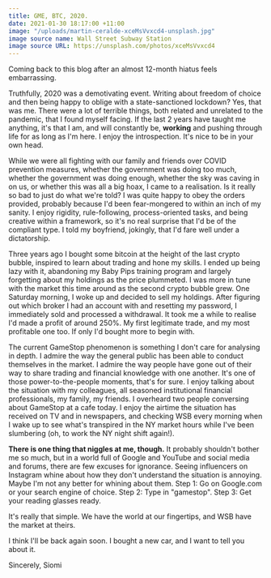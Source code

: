 ```yaml
---
title: GME, BTC, 2020.
date: 2021-01-30 18:17:00 +11:00
image: "/uploads/martin-ceralde-xceMsVvxcd4-unsplash.jpg"
image source name: Wall Street Subway Station
image source URL: https://unsplash.com/photos/xceMsVvxcd4
---
```


Coming back to this blog after an almost 12-month hiatus feels embarrassing. 

Truthfully, 2020 was a demotivating event. Writing about freedom of choice and then being happy to oblige with a state-sanctioned lockdown? Yes, that was me. There were a lot of terrible things, both related and unrelated to the pandemic, that I found myself facing. If the last 2 years have taught me anything, it's that I am, and will constantly be, **working** and pushing through life for as long as I'm here. I enjoy the introspection. It's nice to be in your own head.

While we were all fighting with our family and friends over COVID prevention measures, whether the government was doing too much, whether the government was doing enough, whether the sky was caving in on us, or whether this was all a big hoax, I came to a realisation. Is it really so bad to just do what we're told? I was quite happy to obey the orders provided, probably because I'd been fear-mongered to within an inch of my sanity. I enjoy rigidity, rule-following, process-oriented tasks, and being creative within a framework, so it's no real surprise that I'd be of the compliant type. I told my boyfriend, jokingly, that I'd fare well under a dictatorship. 

Three years ago I bought some bitcoin at the height of the last crypto bubble, inspired to learn about trading and hone my skills. I ended up being lazy with it, abandoning my Baby Pips training program and largely forgetting about my holdings as the price plummeted. I was more in tune with the market this time around as the second crypto bubble grew. One Saturday morning, I woke up and decided to sell my holdings. After figuring out which broker I had an account with and resetting my password, I immediately sold and processed a withdrawal. It took me a while to realise I'd made a profit of around 250%. My first legitimate trade, and my most profitable one too. If only I'd bought more to begin with.

The current GameStop phenomenon is something I don't care for analysing in depth. I admire the way the general public has been able to conduct themselves in the market. I admire the way people have gone out of their way to share trading and financial knowledge with one another. It's one of those power-to-the-people moments, that's for sure. I enjoy talking about the situation with my colleagues, all seasoned institutional financial professionals, my family, my friends. I overheard two people conversing about GameStop at a cafe today. I enjoy the airtime the situation has received on TV and in newspapers, and checking WSB every morning when I wake up to see what's transpired in the NY market hours while I've been slumbering (oh, to work the NY night shift again!). 

**There is one thing that niggles at me, though.** It probably shouldn't bother me so much, but in a world full of Google and YouTube and social media and forums, there are few excuses for ignorance. Seeing influencers on Instagram whine about how they don't understand the situation is annoying. Maybe I'm not any better for whining about them. 
Step 1: Go on Google.com or your search engine of choice.
Step 2: Type in "gamestop".
Step 3: Get your reading glasses ready. 

It's really that simple. We have the world at our fingertips, and WSB have the market at theirs. 

I think I'll be back again soon. I bought a new car, and I want to tell you about it.


Sincerely,
Siomi
